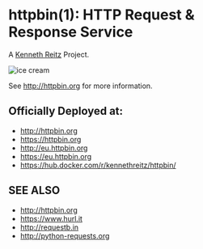 # httpbin(1): HTTP Request & Response Service


A [Kenneth Reitz](http://kennethreitz.org/) Project.

![ice cream](https://sd.keepcalm-o-matic.co.uk/i/keep-calm-and-love-astronomy-65.png)

See http://httpbin.org for more information.

## Officially Deployed at:

- http://httpbin.org
- https://httpbin.org
- http://eu.httpbin.org
- https://eu.httpbin.org
- https://hub.docker.com/r/kennethreitz/httpbin/


## SEE ALSO

- http://httpbin.org
- https://www.hurl.it
- http://requestb.in
- http://python-requests.org
